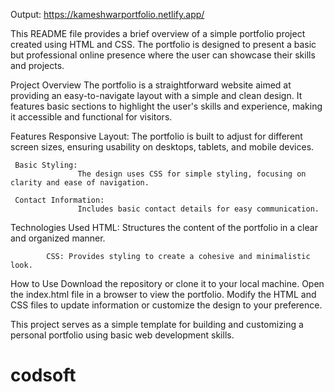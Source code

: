 Output: https://kameshwarportfolio.netlify.app/

This README file provides a brief overview of a simple portfolio project created using HTML and CSS. The portfolio is designed to present a basic but professional 
online presence where the user can showcase their skills and projects.

Project Overview
               The portfolio is a straightforward website aimed at providing an easy-to-navigate layout with a simple and clean design. It features basic sections to highlight 
               the user's skills and experience, making it accessible and functional for visitors.

Features
      Responsive Layout: 
                   The portfolio is built to adjust for different screen sizes, ensuring usability on desktops, tablets, and mobile devices.

     Basic Styling: 
                   The design uses CSS for simple styling, focusing on clarity and ease of navigation.
      
     Contact Information: 
                   Includes basic contact details for easy communication.

Technologies Used
            HTML: Structures the content of the portfolio in a clear and organized manner.
          
            CSS: Provides styling to create a cohesive and minimalistic look.

How to Use
         Download the repository or clone it to your local machine.
        Open the index.html file in a browser to view the portfolio.
        Modify the HTML and CSS files to update information or customize the design to your preference.

This project serves as a simple template for building and customizing a personal portfolio using basic web development skills.

# codsoft
